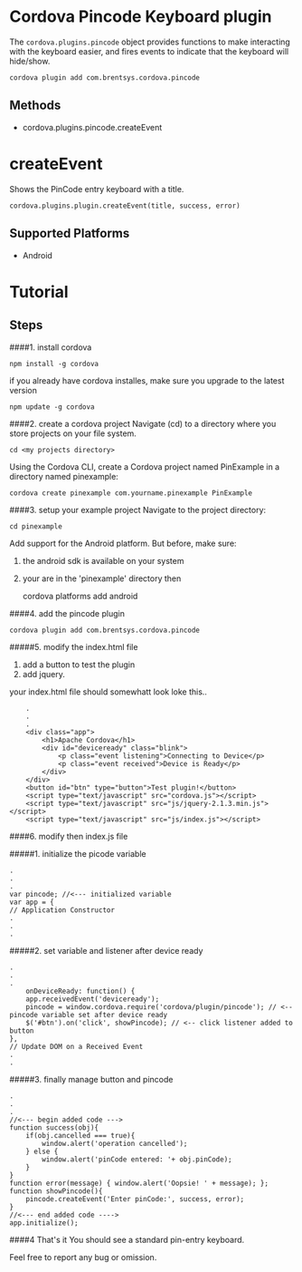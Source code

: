 Cordova Pincode Keyboard plugin
======

The `cordova.plugins.pincode` object provides functions to make interacting with the keyboard easier, and fires events to indicate that the keyboard will hide/show.

    cordova plugin add com.brentsys.cordova.pincode

Methods
-------

- cordova.plugins.pincode.createEvent


createEvent
=================

Shows the PinCode entry keyboard with a title.

    cordova.plugins.plugin.createEvent(title, success, error)
    

Supported Platforms
-------------------

- Android


Tutorial
========
## Steps
####1. install cordova

	npm install -g cordova
	
if you already have cordova installes, make sure you upgrade to the latest version

	npm update -g cordova


####2. create a cordova project
Navigate (cd) to a directory where you store projects on your file system.

	cd <my projects directory>
	
Using the Cordova CLI, create a Cordova project named PinExample in a directory named pinexample:

	cordova create pinexample com.yourname.pinexample PinExample
	
####3. setup your example project
Navigate to the project directory:

	cd pinexample
	
Add support for the Android platform. But before, make sure:
1. the android sdk is available on your system
2. your are in the 'pinexample' directory
then

	cordova platforms add android
	
####4. add the pincode plugin

	cordova plugin add com.brentsys.cordova.pincode
	
#####5. modify the index.html file
1. add a button to test the plugin
2. add jquery.

your index.html file should somewhatt look loke this..


>
        .
        .
        .
        <div class="app">
            <h1>Apache Cordova</h1>
            <div id="deviceready" class="blink">
                <p class="event listening">Connecting to Device</p>
                <p class="event received">Device is Ready</p>
            </div>
        </div>
        <button id="btn" type="button">Test plugin!</button>
        <script type="text/javascript" src="cordova.js"></script>
        <script type="text/javascript" src="js/jquery-2.1.3.min.js"></script>
        <script type="text/javascript" src="js/index.js"></script>

>

####6. modify then index.js file

#####1. initialize the picode variable
>
	.
	.
	.
	var pincode; //<--- initialized variable
	var app = {
    // Application Constructor
    .
    .
    .
    
#####2. set variable and listener after device ready
>
	.
	.
	.
	    onDeviceReady: function() {
        app.receivedEvent('deviceready');
        pincode = window.cordova.require('cordova/plugin/pincode'); // <-- pincode variable set after device ready
        $('#btn').on('click', showPincode); // <-- click listener added to button
    },
    // Update DOM on a Received Event
    .
    .

#####3. finally manage button and pincode
>
	.
	.
	.
	//<--- begin added code --->
	function success(obj){
    	if(obj.cancelled === true){
        	window.alert('operation cancelled');
    	} else {
        	window.alert('pinCode entered: '+ obj.pinCode);
    	}
	}
	function error(message) { window.alert('Oopsie! ' + message); };
	function showPincode(){
    	pincode.createEvent('Enter pinCode:', success, error);
	}
	//<--- end added code ---->
	app.initialize();

####4 That's it
You should see a standard pin-entry keyboard.

Feel free to report any bug or omission.









